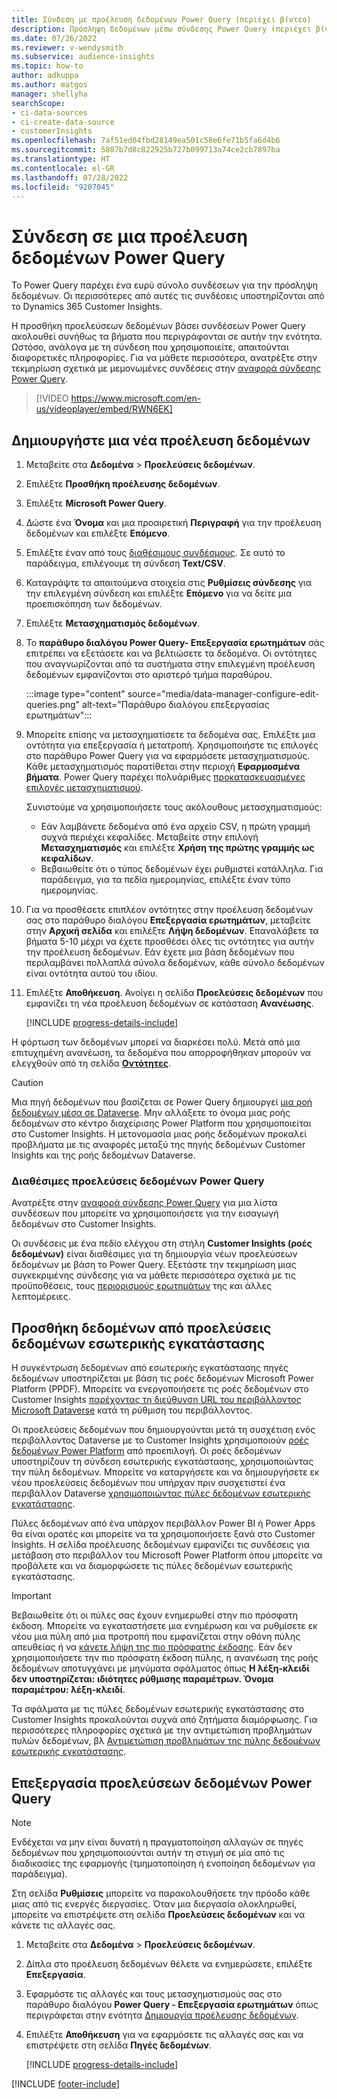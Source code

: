 ```yaml
---
title: Σύνδεση με προέλευση δεδομένων Power Query (περιέχει βίντεο)
description: Πρόσληψη δεδομένων μέσω σύνδεσης Power Query (περιέχει βίντεο).
ms.date: 07/26/2022
ms.reviewer: v-wendysmith
ms.subservice: audience-insights
ms.topic: how-to
author: adkuppa
ms.author: matgos
manager: shellyha
searchScope:
- ci-data-sources
- ci-create-data-source
- customerInsights
ms.openlocfilehash: 7af51ed04fbd28149ea501c58e6fe71b5fa6d4b6
ms.sourcegitcommit: 5807b7d8c822925b727b099713a74ce2cb7897ba
ms.translationtype: HT
ms.contentlocale: el-GR
ms.lasthandoff: 07/28/2022
ms.locfileid: "9207045"
---
```

# <a name="connect-to-a-power-query-data-source"></a>Σύνδεση σε μια προέλευση δεδομένων Power Query

Το Power Query παρέχει ένα ευρύ σύνολο συνδέσεων για την πρόσληψη δεδομένων. Οι περισσότερες από αυτές τις συνδέσεις υποστηρίζονται από το Dynamics 365 Customer Insights.

Η προσθήκη προελεύσεων δεδομένων βάσει συνδέσεων Power Query ακολουθεί συνήθως τα βήματα που περιγράφονται σε αυτήν την ενότητα. Ωστόσο, ανάλογα με τη σύνδεση που χρησιμοποιείτε, απαιτούνται διαφορετικές πληροφορίες. Για να μάθετε περισσότερα, ανατρέξτε στην τεκμηρίωση σχετικά με μεμονωμένες συνδέσεις στην [αναφορά σύνδεσης Power Query](/power-query/connectors/).

> [!VIDEO https://www.microsoft.com/en-us/videoplayer/embed/RWN6EK]

## <a name="create-a-new-data-source"></a>Δημιουργήστε μια νέα προέλευση δεδομένων

1. Μεταβείτε στα **Δεδομένα** > **Προελεύσεις δεδομένων**.

1. Επιλέξτε **Προσθήκη προέλευσης δεδομένων**.

1. Επιλέξτε **Microsoft Power Query**.

1. Δώστε ένα **Όνομα** και μια προαιρετική **Περιγραφή** για την προέλευση δεδομένων και επιλέξτε **Επόμενο**.

1. Επιλέξτε έναν από τους [διαθέσιμους συνδέσμους](#available-power-query-data-sources). Σε αυτό το παράδειγμα, επιλέγουμε τη σύνδεση **Text/CSV**.

1. Καταγράψτε τα απαιτούμενα στοιχεία στις **Ρυθμίσεις σύνδεσης** για την επιλεγμένη σύνδεση και επιλέξτε **Επόμενο** για να δείτε μια προεπισκόπηση των δεδομένων.

1. Επιλέξτε **Μετασχηματισμός δεδομένων**.

1. Το **παράθυρο διαλόγου Power Query- Επεξεργασία ερωτημάτων** σάς επιτρέπει να εξετάσετε και να βελτιώσετε τα δεδομένα. Οι οντότητες που αναγνωρίζονται από τα συστήματα στην επιλεγμένη προέλευση δεδομένων εμφανίζονται στο αριστερό τμήμα παραθύρου.

   :::image type="content" source="media/data-manager-configure-edit-queries.png" alt-text="Παράθυρο διαλόγου επεξεργασίας ερωτημάτων":::

1. Μπορείτε επίσης να μετασχηματίσετε τα δεδομένα σας. Επιλέξτε μια οντότητα για επεξεργασία ή μετατροπή. Χρησιμοποιήστε τις επιλογές στο παράθυρο Power Query για να εφαρμόσετε μετασχηματισμούς. Κάθε μετασχηματισμός παρατίθεται στην περιοχή **Εφαρμοσμένα βήματα**. Power Query παρέχει πολυάριθμες [προκατασκευασμένες επιλογές μετασχηματισμού](/power-query/power-query-what-is-power-query#transformations).

   Συνιστούμε να χρησιμοποιήσετε τους ακόλουθους μετασχηματισμούς:

   - Εάν λαμβάνετε δεδομένα από ένα αρχείο CSV, η πρώτη γραμμή συχνά περιέχει κεφαλίδες. Μεταβείτε στην επιλογή **Μετασχηματισμός** και επιλέξτε **Χρήση της πρώτης γραμμής ως κεφαλίδων**.
   - Βεβαιωθείτε ότι ο τύπος δεδομένων έχει ρυθμιστεί κατάλληλα. Για παράδειγμα, για τα πεδία ημερομηνίας, επιλέξτε έναν τύπο ημερομηνίας.

1. Για να προσθέσετε επιπλέον οντότητες στην προέλευση δεδομένων σας στο παράθυρο διαλόγου **Επεξεργασία ερωτημάτων**, μεταβείτε στην **Αρχική σελίδα** και επιλέξτε **Λήψη δεδομένων**. Επαναλάβετε τα βήματα 5-10 μέχρι να έχετε προσθέσει όλες τις οντότητες για αυτήν την προέλευση δεδομένων. Εάν έχετε μια βάση δεδομένων που περιλαμβάνει πολλαπλά σύνολα δεδομένων, κάθε σύνολο δεδομένων είναι οντότητα αυτού του ιδίου.

1. Επιλέξτε **Αποθήκευση**. Ανοίγει η σελίδα **Προελεύσεις δεδομένων** που εμφανίζει τη νέα προέλευση δεδομένων σε κατάσταση **Ανανέωσης**.

   [!INCLUDE [progress-details-include](includes/progress-details-pane.md)]

Η φόρτωση των δεδομένων μπορεί να διαρκέσει πολύ. Μετά από μια επιτυχημένη ανανέωση, τα δεδομένα που απορροφήθηκαν μπορούν να ελεγχθούν από τη σελίδα [**Οντότητες**](entities.md).

> [!CAUTION]
> Μια πηγή δεδομένων που βασίζεται σε Power Query δημιουργεί [μια ροή δεδομένων μέσα σε Dataverse](/power-query/dataflows/overview-dataflows-across-power-platform-dynamics-365). Μην αλλάξετε το όνομα μιας ροής δεδομένων στο κέντρο διαχείρισης Power Platform που χρησιμοποιείται στο Customer Insights. Η μετονομασία μιας ροής δεδομένων προκαλεί προβλήματα με τις αναφορές μεταξύ της πηγής δεδομένων Customer Insights και της ροής δεδομένων Dataverse.

### <a name="available-power-query-data-sources"></a>Διαθέσιμες προελεύσεις δεδομένων Power Query

Ανατρέξτε στην [αναφορά σύνδεσης Power Query](/power-query/connectors/) για μια λίστα συνδέσεων που μπορείτε να χρησιμοποιήσετε για την εισαγωγή δεδομένων στο Customer Insights.

Οι συνδέσεις με ένα πεδίο ελέγχου στη στήλη **Customer Insights (ροές δεδομένων)** είναι διαθέσιμες για τη δημιουργία νέων προελεύσεων δεδομένων με βάση το Power Query. Εξετάστε την τεκμηρίωση μιας συγκεκριμένης σύνδεσης για να μάθετε περισσότερα σχετικά με τις προϋποθέσεις, τους [περιορισμούς ερωτημάτων](/power-query/power-query-online-limits) της και άλλες λεπτομέρειες.

## <a name="add-data-from-on-premises-data-sources"></a>Προσθήκη δεδομένων από προελεύσεις δεδομένων εσωτερικής εγκατάστασης

Η συγκέντρωση δεδομένων από εσωτερικής εγκατάστασης πηγές δεδομένων υποστηρίζεται με βάση τις ροές δεδομένων Microsoft Power Platform (PPDF). Μπορείτε να ενεργοποιήσετε τις ροές δεδομένων στο Customer Insights [παρέχοντας τη διεύθυνση URL του περιβάλλοντος Microsoft Dataverse](create-environment.md) κατά τη ρύθμιση του περιβάλλοντος.

Οι προελεύσεις δεδομένων που δημιουργούνται μετά τη συσχέτιση ενός περιβάλλοντος Dataverse με το Customer Insights χρησιμοποιούν [ροές δεδομένων Power Platform](/power-query/dataflows/overview-dataflows-across-power-platform-dynamics-365) από προεπιλογή. Οι ροές δεδομένων υποστηρίζουν τη σύνδεση εσωτερικής εγκατάστασης, χρησιμοποιώντας την πύλη δεδομένων. Μπορείτε να καταργήσετε και να δημιουργήσετε εκ νέου προελεύσεις δεδομένων που υπήρχαν πριν συσχετιστεί ένα περιβάλλον Dataverse [χρησιμοποιώντας πύλες δεδομένων εσωτερικής εγκατάστασης](/data-integration/gateway/service-gateway-app).

Πύλες δεδομένων από ένα υπάρχον περιβάλλον Power BI ή Power Apps θα είναι ορατές και μπορείτε να τα χρησιμοποιήσετε ξανά στο Customer Insights. Η σελίδα προέλευσης δεδομένων εμφανίζει τις συνδέσεις για μετάβαση στο περιβάλλον του Microsoft Power Platform όπου μπορείτε να προβάλετε και να διαμορφώσετε τις πύλες δεδομένων εσωτερικής εγκατάστασης.

> [!IMPORTANT]
> Βεβαιωθείτε ότι οι πύλες σας έχουν ενημερωθεί στην πιο πρόσφατη έκδοση. Μπορείτε να εγκαταστήσετε μια ενημέρωση και να ρυθμίσετε εκ νέου μια πύλη από μια προτροπή που εμφανίζεται στην οθόνη πύλης απευθείας ή να [κάνετε λήψη της πιο πρόσφατης έκδοσης](https://powerapps.microsoft.com/downloads/). Εάν δεν χρησιμοποιήσετε την πιο πρόσφατη έκδοση πύλης, η ανανέωση της ροής δεδομένων αποτυγχάνει με μηνύματα σφάλματος όπως **Η λέξη-κλειδί δεν υποστηρίζεται: ιδιότητες ρύθμισης παραμέτρων. Όνομα παραμέτρου: λέξη-κλειδί**.
>
> Τα σφάλματα με τις πύλες δεδομένων εσωτερικής εγκατάστασης στο Customer Insights προκαλούνται συχνά από ζητήματα διαμόρφωσης. Για περισσότερες πληροφορίες σχετικά με την αντιμετώπιση προβλημάτων πυλών δεδομένων, βλ [Αντιμετώπιση προβλημάτων της πύλης δεδομένων εσωτερικής εγκατάστασης](/data-integration/gateway/service-gateway-tshoot).

## <a name="edit-power-query-data-sources"></a>Επεξεργασία προελεύσεων δεδομένων Power Query

> [!NOTE]
> Ενδέχεται να μην είναι δυνατή η πραγματοποίηση αλλαγών σε πηγές δεδομένων που χρησιμοποιούνται αυτήν τη στιγμή σε μία από τις διαδικασίες της εφαρμογής (τμηματοποίηση ή ενοποίηση δεδομένων για παράδειγμα).
>
> Στη σελίδα **Ρυθμίσεις** μπορείτε να παρακολουθήσετε την πρόοδο κάθε μιας από τις ενεργές διεργασίες. Όταν μια διεργασία ολοκληρωθεί, μπορείτε να επιστρέψετε στη σελίδα **Προελεύσεις δεδομένων** και να κάνετε τις αλλαγές σας.

1. Μεταβείτε στα **Δεδομένα** > **Προελεύσεις δεδομένων**.

1. Δίπλα στο προέλευση δεδομένων θέλετε να ενημερώσετε, επιλέξτε **Επεξεργασία**.

1. Εφαρμόστε τις αλλαγές και τους μετασχηματισμούς σας στο παράθυρο διαλόγου **Power Query - Επεξεργασία ερωτημάτων** όπως περιγράφεται στην ενότητα [Δημιουργία προέλευσης δεδομένων](#create-a-new-data-source).

1. Επιλέξτε **Αποθήκευση** για να εφαρμόσετε τις αλλαγές σας και να επιστρέψετε στη σελίδα **Πηγές δεδομένων**.

   [!INCLUDE [progress-details-include](includes/progress-details-pane.md)]

[!INCLUDE [footer-include](includes/footer-banner.md)]
